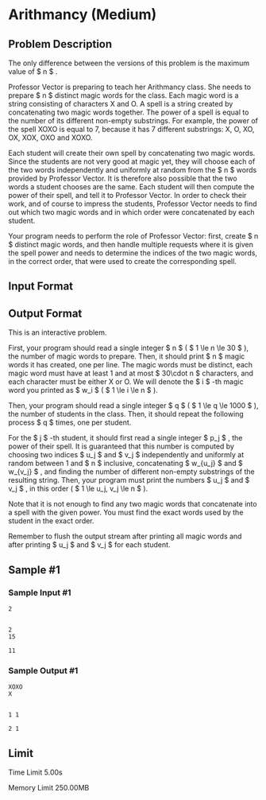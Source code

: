 # Arithmancy (Medium)

## Problem Description

The only difference between the versions of this problem is the maximum value of $ n $ .

Professor Vector is preparing to teach her Arithmancy class. She needs to prepare $ n $ distinct magic words for the class. Each magic word is a string consisting of characters X and O. A spell is a string created by concatenating two magic words together. The power of a spell is equal to the number of its different non-empty substrings. For example, the power of the spell XOXO is equal to 7, because it has 7 different substrings: X, O, XO, OX, XOX, OXO and XOXO.

Each student will create their own spell by concatenating two magic words. Since the students are not very good at magic yet, they will choose each of the two words independently and uniformly at random from the $ n $ words provided by Professor Vector. It is therefore also possible that the two words a student chooses are the same. Each student will then compute the power of their spell, and tell it to Professor Vector. In order to check their work, and of course to impress the students, Professor Vector needs to find out which two magic words and in which order were concatenated by each student.

Your program needs to perform the role of Professor Vector: first, create $ n $ distinct magic words, and then handle multiple requests where it is given the spell power and needs to determine the indices of the two magic words, in the correct order, that were used to create the corresponding spell.

## Input Format

## Output Format

This is an interactive problem.

First, your program should read a single integer $ n $ ( $ 1 \le n \le 30 $ ), the number of magic words to prepare. Then, it should print $ n $ magic words it has created, one per line. The magic words must be distinct, each magic word must have at least 1 and at most $ 30\cdot n $ characters, and each character must be either X or O. We will denote the $ i $ -th magic word you printed as $ w_i $ ( $ 1 \le i \le n $ ).

Then, your program should read a single integer $ q $ ( $ 1 \le q \le 1000 $ ), the number of students in the class. Then, it should repeat the following process $ q $ times, one per student.

For the $ j $ -th student, it should first read a single integer $ p_j $ , the power of their spell. It is guaranteed that this number is computed by choosing two indices $ u_j $ and $ v_j $ independently and uniformly at random between 1 and $ n $ inclusive, concatenating $ w_{u_j} $ and $ w_{v_j} $ , and finding the number of different non-empty substrings of the resulting string. Then, your program must print the numbers $ u_j $ and $ v_j $ , in this order ( $ 1 \le u_j, v_j \le n $ ).

Note that it is not enough to find any two magic words that concatenate into a spell with the given power. You must find the exact words used by the student in the exact order.

Remember to flush the output stream after printing all magic words and after printing $ u_j $ and $ v_j $ for each student.

## Sample #1

### Sample Input #1

```
2


2
15

11
```

### Sample Output #1

```
XOXO
X


1 1

2 1
```

## Limit



Time Limit
5.00s

Memory Limit
250.00MB